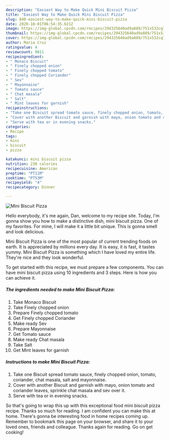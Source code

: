 ```yaml
---
description: "Easiest Way to Make Quick Mini Biscuit Pizza"
title: "Easiest Way to Make Quick Mini Biscuit Pizza"
slug: 840-easiest-way-to-make-quick-mini-biscuit-pizza
date: 2020-10-01T06:54:35.621Z
image: https://img-global.cpcdn.com/recipes/294325640ad9a889/751x532cq70/mini-biscuit-pizza-recipe-main-photo.jpg
thumbnail: https://img-global.cpcdn.com/recipes/294325640ad9a889/751x532cq70/mini-biscuit-pizza-recipe-main-photo.jpg
cover: https://img-global.cpcdn.com/recipes/294325640ad9a889/751x532cq70/mini-biscuit-pizza-recipe-main-photo.jpg
author: Maria Cruz
ratingvalue: 4
reviewcount: 9011
recipeingredient:
- " Monaco Biscuit"
- " Finely chopped onion"
- " Finely chopped tomato"
- " Finely chopped Coriander"
- " Sev"
- " Mayonnaise"
- " Tomato sauce"
- " Chat masala"
- " Salt"
- " Mint leaves for garnish"
recipeinstructions:
- "Take one Biscuit spread tomato sauce, finely chopped onion, tomato, coriander, chat masala, salt and mayonnaise."
- "Cover with another Biscuit and garnish with mayo, onion tomato and coriander leaves, sprinkle chat masala and sev over it."
- "Serve with tea or in evening snacks."
categories:
- Recipe
tags:
- mini
- biscuit
- pizza

katakunci: mini biscuit pizza 
nutrition: 230 calories
recipecuisine: American
preptime: "PT11M"
cooktime: "PT53M"
recipeyield: "4"
recipecategory: Dinner

---
```



![Mini Biscuit Pizza](https://img-global.cpcdn.com/recipes/294325640ad9a889/751x532cq70/mini-biscuit-pizza-recipe-main-photo.jpg)

Hello everybody, it's me again, Dan, welcome to my recipe site. Today, I'm gonna show you how to make a distinctive dish, mini biscuit pizza. One of my favorites. For mine, I will make it a little bit unique. This is gonna smell and look delicious.

Mini Biscuit Pizza is one of the most popular of current trending foods on earth. It is appreciated by millions every day. It is easy, it is fast, it tastes yummy. Mini Biscuit Pizza is something which I have loved my entire life. They're nice and they look wonderful.




To get started with this recipe, we must prepare a few components. You can have mini biscuit pizza using 10 ingredients and 3 steps. Here is how you can achieve it.

<!--inarticleads1-->

##### The ingredients needed to make Mini Biscuit Pizza:

1. Take  Monaco Biscuit
1. Take  Finely chopped onion
1. Prepare  Finely chopped tomato
1. Get  Finely chopped Coriander
1. Make ready  Sev
1. Prepare  Mayonnaise
1. Get  Tomato sauce
1. Make ready  Chat masala
1. Take  Salt
1. Get  Mint leaves for garnish




<!--inarticleads2-->

##### Instructions to make Mini Biscuit Pizza:

1. Take one Biscuit spread tomato sauce, finely chopped onion, tomato, coriander, chat masala, salt and mayonnaise.
1. Cover with another Biscuit and garnish with mayo, onion tomato and coriander leaves, sprinkle chat masala and sev over it.
1. Serve with tea or in evening snacks.




So that's going to wrap this up with this exceptional food mini biscuit pizza recipe. Thanks so much for reading. I am confident you can make this at home. There's gonna be interesting food in home recipes coming up. Remember to bookmark this page on your browser, and share it to your loved ones, friends and colleague. Thanks again for reading. Go on get cooking!

